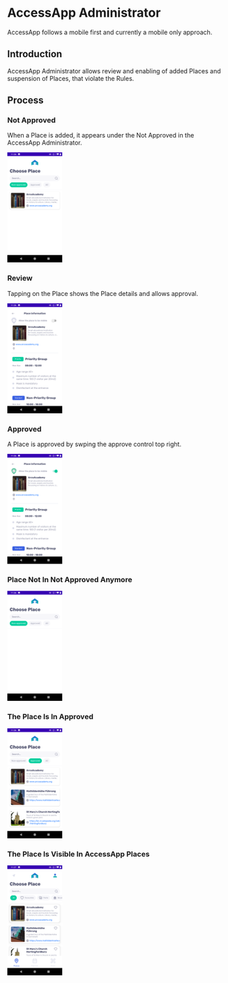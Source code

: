 # AccessApp Administrator

AccessApp follows a mobile first and currently a mobile only approach.

## Introduction

AccessApp Administrator allows review and enabling of added Places and suspension of Places, that violate the Rules.

## Process

### Not Approved

When a Place is added, it appears under the Not Approved in the AccessApp Administrator.

<img src="images/administrator/1_AccessApp_Administrator_Place_Is_In_Not-Approved.png" width="25%" />

### Review

Tapping on the Place shows the Place details and allows approval.

<img src="images/administrator/2_AccessApp_Administrator_Review.png" width="25%" />

### Approved

A Place is approved by swping the approve control top right.

<img src="images/administrator/3_AccessApp_Administrator_Approved.png" width="25%" />

### Place Not In Not Approved Anymore

<img src="https://github.com/AccessApp/documentation/blob/master/images/administrator/4_AccessApp_Administrator_Not-Approved_Empty.png" width="25%" />

### The Place Is In Approved

<img src="https://github.com/AccessApp/documentation/blob/master/images/administrator/5_AccessApp_Administrator_Place_Is_In_Approved.png" width="25%" />

### The Place Is Visible In AccessApp Places

<img src="https://github.com/AccessApp/documentation/blob/master/images/administrator/6_AccessApp_PlacesPlace_Is_Visible.png" width="25%" />
